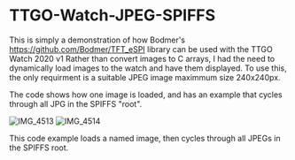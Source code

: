# TTGO-Watch-JPEG-SPIFFS
This is simply a demonstration of how Bodmer's  https://github.com/Bodmer/TFT_eSPI library can be used with the TTGO Watch 2020 v1
Rather than convert images to C arrays, I had the need to dynamically load images to the watch and have them displayed.
To use this, the only requirment is a suitable JPEG image maximmum size 240x240px.

The code shows how one image is loaded, and has an example that cycles through all JPG in the SPIFFS "root".

![IMG_4513](https://user-images.githubusercontent.com/25142892/126589242-091c8f37-b97a-40e9-80af-50b115214f59.jpeg)
![IMG_4514](https://user-images.githubusercontent.com/25142892/126589245-f816f653-196a-40a2-b239-bd3223ee9e37.jpeg)


This code example loads a named image, then cycles through all JPEGs in the SPIFFS root.
